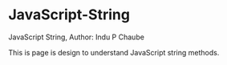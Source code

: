 # JavaScript-String
JavaScript String, Author: Indu P Chaube

This is page is design to understand JavaScript string methods.
